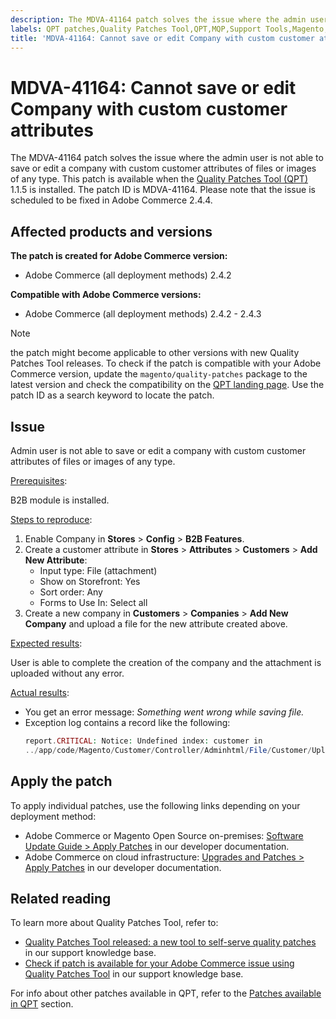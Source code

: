```yaml
---
description: The MDVA-41164 patch solves the issue where the admin user is not able to save or edit a company with custom customer attributes of files or images of any type. This patch is available when the [Quality Patches Tool (QPT)](https://support.magento.com/hc/en-us/articles/360047139492) 1.1.5 is installed. The patch ID is MDVA-41164. Please note that the issue is scheduled to be fixed in Adobe Commerce 2.4.4.
labels: QPT patches,Quality Patches Tool,QPT,MQP,Support Tools,Magento,Adobe Commerce,cloud infrastructure,on-premises,edit,custom customer,attributes,exception log,2.4.2,2.4.2-p1,2.4.2-p2,2.4.3
title: 'MDVA-41164: Cannot save or edit Company with custom customer attributes'
---
```


# MDVA-41164: Cannot save or edit Company with custom customer attributes

The MDVA-41164 patch solves the issue where the admin user is not able to save or edit a company with custom customer attributes of files or images of any type. This patch is available when the [Quality Patches Tool (QPT)](https://support.magento.com/hc/en-us/articles/360047139492) 1.1.5 is installed. The patch ID is MDVA-41164. Please note that the issue is scheduled to be fixed in Adobe Commerce 2.4.4.

## Affected products and versions

**The patch is created for Adobe Commerce version:**

* Adobe Commerce (all deployment methods) 2.4.2

**Compatible with Adobe Commerce versions:**

* Adobe Commerce (all deployment methods) 2.4.2 - 2.4.3

>[!NOTE]
>
>the patch might become applicable to other versions with new Quality Patches Tool releases. To check if the patch is compatible with your Adobe Commerce version, update the `magento/quality-patches` package to the latest version and check the compatibility on the [QPT landing page](https://devdocs.magento.com/quality-patches/tool.html#patch-grid). Use the patch ID as a search keyword to locate the patch.

## Issue

Admin user is not able to save or edit a company with custom customer attributes of files or images of any type.

<ins>Prerequisites</ins>:

B2B module is installed.

<ins>Steps to reproduce</ins>:

1. Enable Company in **Stores** > **Config** > **B2B Features**.
1. Create a customer attribute in **Stores** > **Attributes** > **Customers** > **Add New Attribute**:
    * Input type: File (attachment)
    * Show on Storefront: Yes
    * Sort order: Any
    * Forms to Use In: Select all
1. Create a new company in **Customers** > **Companies** > **Add New Company** and upload a file for the new attribute created above.

<ins>Expected results</ins>:

User is able to complete the creation of the company and the attachment is uploaded without any error.

<ins>Actual results</ins>:

* You get an error message: *Something went wrong while saving file.*
* Exception log contains a record like the following:
    ```php
    report.CRITICAL: Notice: Undefined index: customer in
    ../app/code/Magento/Customer/Controller/Adminhtml/File/Customer/Upload.php on line 69
    ```

## Apply the patch

To apply individual patches, use the following links depending on your deployment method:

* Adobe Commerce or Magento Open Source on-premises: [Software Update Guide > Apply Patches](https://devdocs.magento.com/guides/v2.4/comp-mgr/patching/mqp.html) in our developer documentation.
* Adobe Commerce on cloud infrastructure: [Upgrades and Patches > Apply Patches](https://devdocs.magento.com/cloud/project/project-patch.html) in our developer documentation.

## Related reading

To learn more about Quality Patches Tool, refer to:

* [Quality Patches Tool released: a new tool to self-serve quality patches](https://support.magento.com/hc/en-us/articles/360047139492) in our support knowledge base.
* [Check if patch is available for your Adobe Commerce issue using Quality Patches Tool](https://support.magento.com/hc/en-us/articles/360047125252) in our support knowledge base.

For info about other patches available in QPT, refer to the [Patches available in QPT](https://support.magento.com/hc/en-us/sections/360010506631-Patches-available-in-MQP-tool-) section.